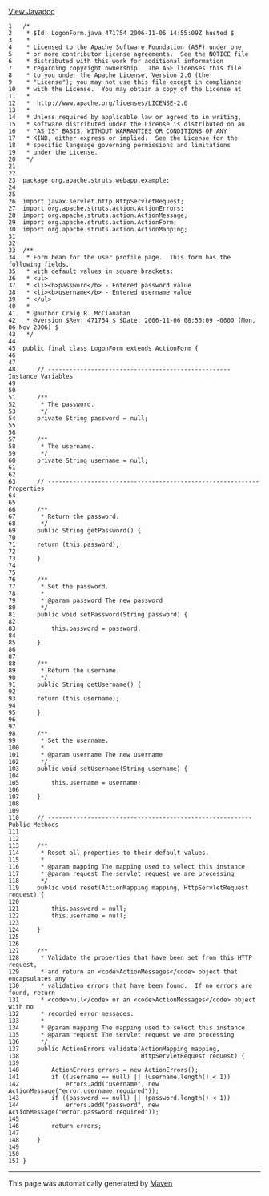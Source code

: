 [View Javadoc](../../../../../../apidocs/org/apache/struts/webapp/example/LogonForm.html.md)


    1   /*
    2    * $Id: LogonForm.java 471754 2006-11-06 14:55:09Z husted $
    3    *
    4    * Licensed to the Apache Software Foundation (ASF) under one
    5    * or more contributor license agreements.  See the NOTICE file
    6    * distributed with this work for additional information
    7    * regarding copyright ownership.  The ASF licenses this file
    8    * to you under the Apache License, Version 2.0 (the
    9    * "License"); you may not use this file except in compliance
    10   * with the License.  You may obtain a copy of the License at
    11   *
    12   *  http://www.apache.org/licenses/LICENSE-2.0
    13   *
    14   * Unless required by applicable law or agreed to in writing,
    15   * software distributed under the License is distributed on an
    16   * "AS IS" BASIS, WITHOUT WARRANTIES OR CONDITIONS OF ANY
    17   * KIND, either express or implied.  See the License for the
    18   * specific language governing permissions and limitations
    19   * under the License.
    20   */
    21  
    22  
    23  package org.apache.struts.webapp.example;
    24  
    25  
    26  import javax.servlet.http.HttpServletRequest;
    27  import org.apache.struts.action.ActionErrors;
    28  import org.apache.struts.action.ActionMessage;
    29  import org.apache.struts.action.ActionForm;
    30  import org.apache.struts.action.ActionMapping;
    31  
    32  
    33  /**
    34   * Form bean for the user profile page.  This form has the following fields,
    35   * with default values in square brackets:
    36   * <ul>
    37   * <li><b>password</b> - Entered password value
    38   * <li><b>username</b> - Entered username value
    39   * </ul>
    40   *
    41   * @author Craig R. McClanahan
    42   * @version $Rev: 471754 $ $Date: 2006-11-06 08:55:09 -0600 (Mon, 06 Nov 2006) $
    43   */
    44  
    45  public final class LogonForm extends ActionForm {
    46  
    47  
    48      // --------------------------------------------------- Instance Variables
    49  
    50  
    51      /**
    52       * The password.
    53       */
    54      private String password = null;
    55  
    56  
    57      /**
    58       * The username.
    59       */
    60      private String username = null;
    61  
    62  
    63      // ----------------------------------------------------------- Properties
    64  
    65  
    66      /**
    67       * Return the password.
    68       */
    69      public String getPassword() {
    70  
    71      return (this.password);
    72  
    73      }
    74  
    75  
    76      /**
    77       * Set the password.
    78       *
    79       * @param password The new password
    80       */
    81      public void setPassword(String password) {
    82  
    83          this.password = password;
    84  
    85      }
    86  
    87  
    88      /**
    89       * Return the username.
    90       */
    91      public String getUsername() {
    92  
    93      return (this.username);
    94  
    95      }
    96  
    97  
    98      /**
    99       * Set the username.
    100      *
    101      * @param username The new username
    102      */
    103     public void setUsername(String username) {
    104 
    105         this.username = username;
    106 
    107     }
    108 
    109 
    110     // --------------------------------------------------------- Public Methods
    111 
    112 
    113     /**
    114      * Reset all properties to their default values.
    115      *
    116      * @param mapping The mapping used to select this instance
    117      * @param request The servlet request we are processing
    118      */
    119     public void reset(ActionMapping mapping, HttpServletRequest request) {
    120 
    121         this.password = null;
    122         this.username = null;
    123 
    124     }
    125 
    126 
    127     /**
    128      * Validate the properties that have been set from this HTTP request,
    129      * and return an <code>ActionMessages</code> object that encapsulates any
    130      * validation errors that have been found.  If no errors are found, return
    131      * <code>null</code> or an <code>ActionMessages</code> object with no
    132      * recorded error messages.
    133      *
    134      * @param mapping The mapping used to select this instance
    135      * @param request The servlet request we are processing
    136      */
    137     public ActionErrors validate(ActionMapping mapping,
    138                                  HttpServletRequest request) {
    139 
    140         ActionErrors errors = new ActionErrors();
    141         if ((username == null) || (username.length() < 1))
    142             errors.add("username", new ActionMessage("error.username.required"));
    143         if ((password == null) || (password.length() < 1))
    144             errors.add("password", new ActionMessage("error.password.required"));
    145 
    146         return errors;
    147 
    148     }
    149 
    150 
    151 }

------------------------------------------------------------------------

This page was automatically generated by [Maven](http://maven.apache.org/)
